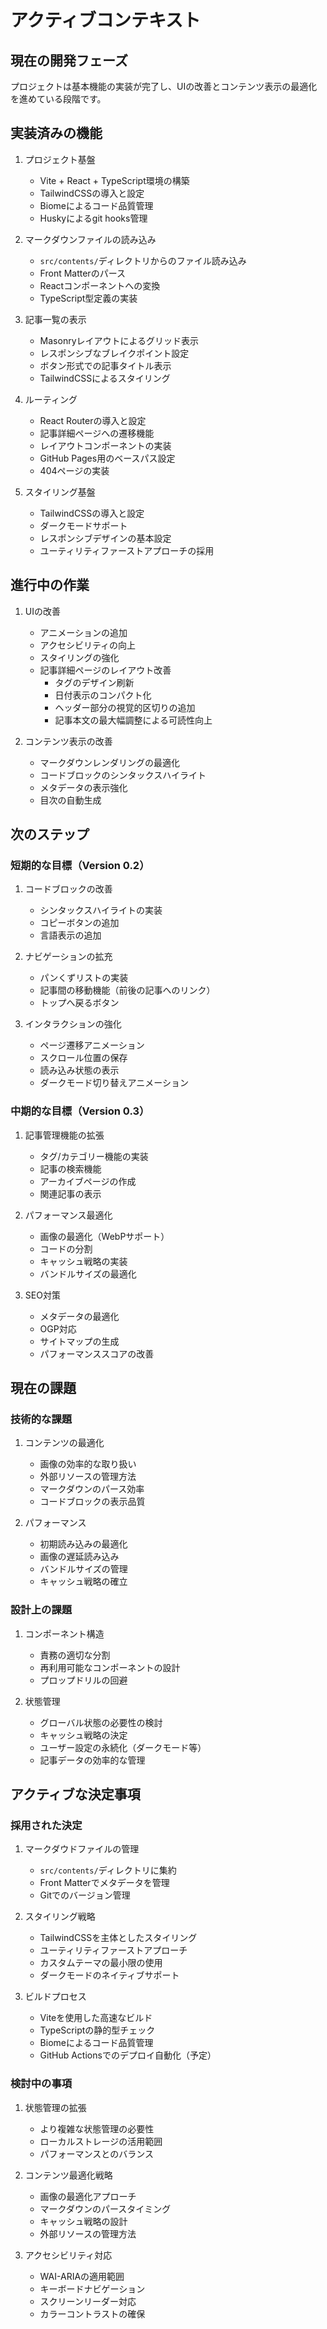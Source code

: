 # アクティブコンテキスト

## 現在の開発フェーズ
プロジェクトは基本機能の実装が完了し、UIの改善とコンテンツ表示の最適化を進めている段階です。

## 実装済みの機能
1. プロジェクト基盤
   - Vite + React + TypeScript環境の構築
   - TailwindCSSの導入と設定
   - Biomeによるコード品質管理
   - Huskyによるgit hooks管理

2. マークダウンファイルの読み込み
   - `src/contents/`ディレクトリからのファイル読み込み
   - Front Matterのパース
   - Reactコンポーネントへの変換
   - TypeScript型定義の実装

3. 記事一覧の表示
   - Masonryレイアウトによるグリッド表示
   - レスポンシブなブレイクポイント設定
   - ボタン形式での記事タイトル表示
   - TailwindCSSによるスタイリング

4. ルーティング
   - React Routerの導入と設定
   - 記事詳細ページへの遷移機能
   - レイアウトコンポーネントの実装
   - GitHub Pages用のベースパス設定
   - 404ページの実装

5. スタイリング基盤
   - TailwindCSSの導入と設定
   - ダークモードサポート
   - レスポンシブデザインの基本設定
   - ユーティリティファーストアプローチの採用

## 進行中の作業
1. UIの改善
   - アニメーションの追加
   - アクセシビリティの向上
   - スタイリングの強化
   - 記事詳細ページのレイアウト改善
     - タグのデザイン刷新
     - 日付表示のコンパクト化
     - ヘッダー部分の視覚的区切りの追加
     - 記事本文の最大幅調整による可読性向上

2. コンテンツ表示の改善
   - マークダウンレンダリングの最適化
   - コードブロックのシンタックスハイライト
   - メタデータの表示強化
   - 目次の自動生成

## 次のステップ

### 短期的な目標（Version 0.2）
1. コードブロックの改善
   - シンタックスハイライトの実装
   - コピーボタンの追加
   - 言語表示の追加

2. ナビゲーションの拡充
   - パンくずリストの実装
   - 記事間の移動機能（前後の記事へのリンク）
   - トップへ戻るボタン

3. インタラクションの強化
   - ページ遷移アニメーション
   - スクロール位置の保存
   - 読み込み状態の表示
   - ダークモード切り替えアニメーション

### 中期的な目標（Version 0.3）
1. 記事管理機能の拡張
   - タグ/カテゴリー機能の実装
   - 記事の検索機能
   - アーカイブページの作成
   - 関連記事の表示

2. パフォーマンス最適化
   - 画像の最適化（WebPサポート）
   - コードの分割
   - キャッシュ戦略の実装
   - バンドルサイズの最適化

3. SEO対策
   - メタデータの最適化
   - OGP対応
   - サイトマップの生成
   - パフォーマンススコアの改善

## 現在の課題

### 技術的な課題
1. コンテンツの最適化
   - 画像の効率的な取り扱い
   - 外部リソースの管理方法
   - マークダウンのパース効率
   - コードブロックの表示品質

2. パフォーマンス
   - 初期読み込みの最適化
   - 画像の遅延読み込み
   - バンドルサイズの管理
   - キャッシュ戦略の確立

### 設計上の課題
1. コンポーネント構造
   - 責務の適切な分割
   - 再利用可能なコンポーネントの設計
   - プロップドリルの回避

2. 状態管理
   - グローバル状態の必要性の検討
   - キャッシュ戦略の決定
   - ユーザー設定の永続化（ダークモード等）
   - 記事データの効率的な管理

## アクティブな決定事項

### 採用された決定
1. マークダウドファイルの管理
   - `src/contents/`ディレクトリに集約
   - Front Matterでメタデータを管理
   - Gitでのバージョン管理

2. スタイリング戦略
   - TailwindCSSを主体としたスタイリング
   - ユーティリティファーストアプローチ
   - カスタムテーマの最小限の使用
   - ダークモードのネイティブサポート

3. ビルドプロセス
   - Viteを使用した高速なビルド
   - TypeScriptの静的型チェック
   - Biomeによるコード品質管理
   - GitHub Actionsでのデプロイ自動化（予定）

### 検討中の事項
1. 状態管理の拡張
   - より複雑な状態管理の必要性
   - ローカルストレージの活用範囲
   - パフォーマンスとのバランス

2. コンテンツ最適化戦略
   - 画像の最適化アプローチ
   - マークダウンのパースタイミング
   - キャッシュ戦略の設計
   - 外部リソースの管理方法

3. アクセシビリティ対応
   - WAI-ARIAの適用範囲
   - キーボードナビゲーション
   - スクリーンリーダー対応
   - カラーコントラストの確保
